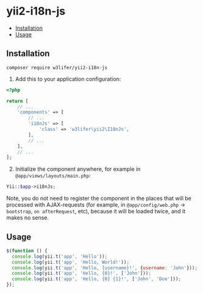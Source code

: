 # yii2-i18n-js

- [Installation](#installation)
- [Usage](#usage)

## Installation

``` shell
composer require w3lifer/yii2-i18n-js
```

1. Add this to your application configuration:

``` php
<?php

return [
    // ...
    'components' => [
        // ...
        'i18nJs' => [
            'class' => 'w3lifer\yii2\I18nJs',
        ],
        // ...
    ],
    // ...
];
```

2. Initialize the component anywhere, for example in `@app/views/layouts/main.php`:

``` php
Yii::$app->i18nJs;
```

Note, you do not need to register the component in the places that will be processed with AJAX-requests (for example, in `@app/config/web.php` -> `bootstrap`, `on afterRequest`, etc), because it will be loaded twice, and it makes no sense.


## Usage

``` js
$(function () {
  console.log(yii.t('app', 'Hello'));
  console.log(yii.t('app', 'Hello, World!'));
  console.log(yii.t('app', 'Hello, {username}!', {username: 'John'}));
  console.log(yii.t('app', 'Hello, {0}!', ['John']));
  console.log(yii.t('app', 'Hello, {0} {1}!', ['John', 'Doe']));
});
```
